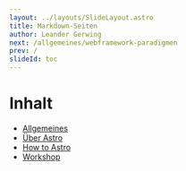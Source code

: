 ```yaml
---
layout: ../layouts/SlideLayout.astro
title: Markdown-Seiten
author: Leander Gerwing
next: /allgemeines/webframework-paradigmen
prev: /
slideId: toc
---
```


# Inhalt

- [Allgemeines](/allgemeines)
- [Über Astro](/ueber-astro)
- [How to Astro](/how-to-astro)
- [Workshop](/workshop)